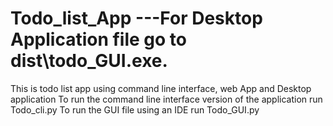 # Todo_list_App ---For Desktop Application file go to dist\todo_GUI.exe.
This is todo list app using  command line interface, web App and Desktop application
To run the command line interface  version of the application run Todo_cli.py
To run the GUI file using an IDE run Todo_GUI.py

